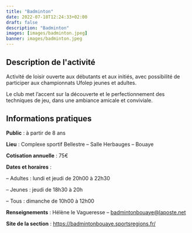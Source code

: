 ```yaml
---
title: "Badminton"
date: 2022-07-18T12:24:33+02:00
draft: false
description: "Badminton"
images: [images/badminton.jpeg]
banner: images/badminton.jpeg
---
```



## Description de l'activité

Activité de loisir ouverte aux débutants et aux initiés, avec possibilité de participer aux championnats Ufolep jeunes et adultes.

Le club met l’accent sur la découverte et le perfectionnement des techniques de jeu, dans une ambiance amicale et conviviale.

## Informations pratiques

**Public** : à partir de 8 ans

**Lieu** : Complexe sportif Bellestre – Salle Herbauges – Bouaye

**Cotisation annuelle** : 75€

**Dates et horaires** :

– Adultes : lundi et jeudi de 20h00 à 22h30

– Jeunes : jeudi de 18h30 à 20h

– Tous : dimanche de 10h00 à 12h00

**Renseignements** : Hélène le Vagueresse – badmintonbouaye@laposte.net

**Site de la section** : https://badmintonbouaye.sportsregions.fr/
